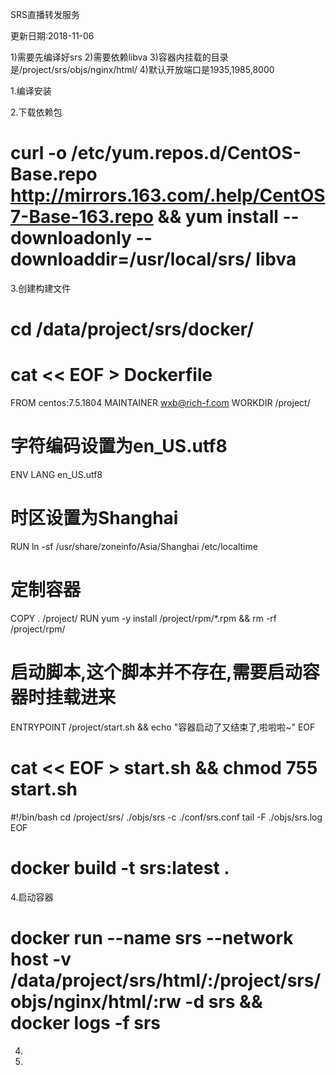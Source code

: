 SRS直播转发服务

更新日期:2018-11-06

1)需要先编译好srs
2)需要依赖libva
3)容器内挂载的目录是/project/srs/objs/nginx/html/
4)默认开放端口是1935,1985,8000



1.编译安装

2.下载依赖包
# curl -o /etc/yum.repos.d/CentOS-Base.repo http://mirrors.163.com/.help/CentOS7-Base-163.repo && yum install --downloadonly --downloaddir=/usr/local/srs/ libva

3.创建构建文件
# cd /data/project/srs/docker/

# cat << EOF > Dockerfile
FROM centos:7.5.1804
MAINTAINER wxb@rich-f.com
WORKDIR /project/
# 字符编码设置为en_US.utf8
ENV LANG en_US.utf8
# 时区设置为Shanghai
RUN ln -sf /usr/share/zoneinfo/Asia/Shanghai /etc/localtime
# 定制容器
COPY . /project/
RUN yum -y install /project/rpm/*.rpm && rm -rf /project/rpm/
# 启动脚本,这个脚本并不存在,需要启动容器时挂载进来
ENTRYPOINT /project/start.sh && echo "容器启动了又结束了,啦啦啦~"
EOF


# cat << EOF > start.sh && chmod 755 start.sh
#!/bin/bash
cd /project/srs/
./objs/srs -c ./conf/srs.conf
tail -F ./objs/srs.log
EOF

# docker build -t srs:latest .

4.启动容器
# docker run --name srs --network host -v /data/project/srs/html/:/project/srs/objs/nginx/html/:rw -d srs && docker logs -f srs


4.












5.


